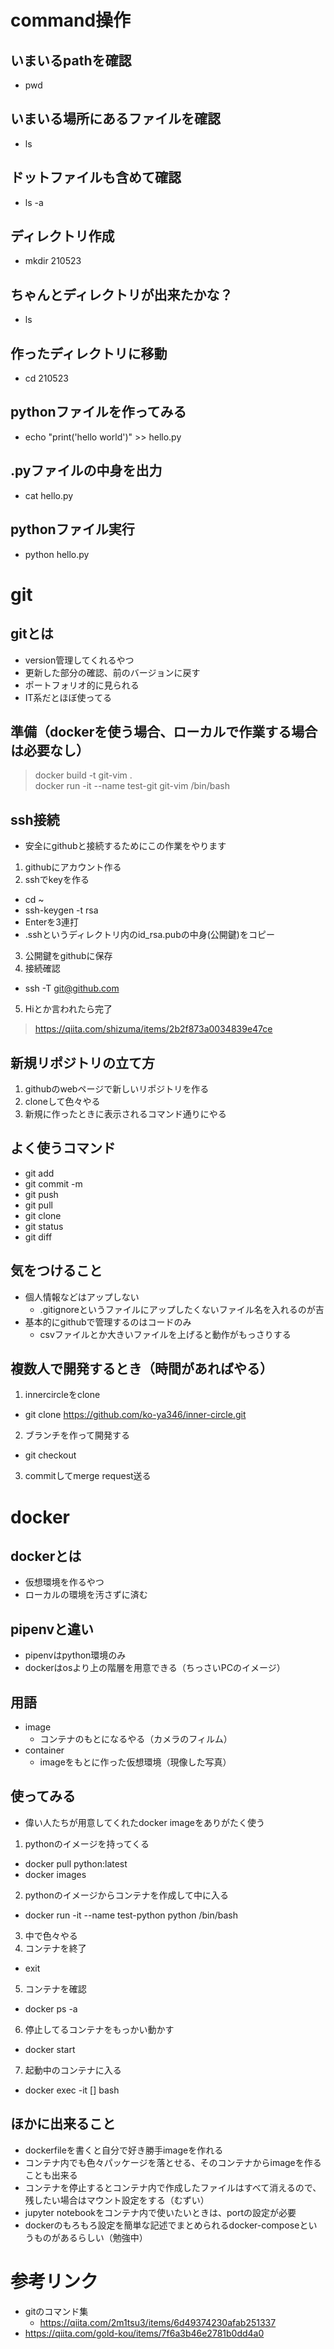 # command操作

## いまいるpathを確認 
- pwd

## いまいる場所にあるファイルを確認
- ls

## ドットファイルも含めて確認
- ls -a

## ディレクトリ作成
- mkdir 210523

## ちゃんとディレクトリが出来たかな？
- ls

## 作ったディレクトリに移動
- cd 210523

## pythonファイルを作ってみる
- echo "print('hello world')" >> hello.py

## .pyファイルの中身を出力
- cat hello.py

## pythonファイル実行
- python hello.py

# git
## gitとは  
- version管理してくれるやつ  
- 更新した部分の確認、前のバージョンに戻す  
- ポートフォリオ的に見られる  
- IT系だとほぼ使ってる  

## 準備（dockerを使う場合、ローカルで作業する場合は必要なし）
> docker build -t git-vim .  
> docker run -it --name test-git git-vim /bin/bash

## ssh接続

- 安全にgithubと接続するためにこの作業をやります

1. githubにアカウント作る  
2. sshでkeyを作る  

- cd ~
- ssh-keygen -t rsa
- Enterを3連打
- .sshというディレクトリ内のid_rsa.pubの中身(公開鍵)をコピー

3. 公開鍵をgithubに保存
4. 接続確認

- ssh -T git@github.com
5. Hiとか言われたら完了

> https://qiita.com/shizuma/items/2b2f873a0034839e47ce

## 新規リポジトリの立て方

1. githubのwebページで新しいリポジトリを作る  
2. cloneして色々やる
3. 新規に作ったときに表示されるコマンド通りにやる

## よく使うコマンド
- git add
- git commit -m 
- git push
- git pull
- git clone
- git status
- git diff

## 気をつけること
- 個人情報などはアップしない
    - .gitignoreというファイルにアップしたくないファイル名を入れるのが吉
- 基本的にgithubで管理するのはコードのみ
    - csvファイルとか大きいファイルを上げると動作がもっさりする

## 複数人で開発するとき（時間があればやる）
1. innercircleをclone  
- git clone https://github.com/ko-ya346/inner-circle.git

2. ブランチを作って開発する  
- git checkout 
3. commitしてmerge request送る  

# docker
## dockerとは  
- 仮想環境を作るやつ  
- ローカルの環境を汚さずに済む  

## pipenvと違い
- pipenvはpython環境のみ
- dockerはosより上の階層を用意できる（ちっさいPCのイメージ）

## 用語
- image
    - コンテナのもとになるやる（カメラのフィルム）
- container
    - imageをもとに作った仮想環境（現像した写真）

## 使ってみる
- 偉い人たちが用意してくれたdocker imageをありがたく使う

1. pythonのイメージを持ってくる

- docker pull python:latest  
- docker images

2. pythonのイメージからコンテナを作成して中に入る
- docker run -it --name test-python python /bin/bash  

3. 中で色々やる  
4. コンテナを終了
- exit
5. コンテナを確認
- docker ps -a
6. 停止してるコンテナをもっかい動かす
- docker start 
7. 起動中のコンテナに入る
- docker exec -it [] bash

## ほかに出来ること 
- dockerfileを書くと自分で好き勝手imageを作れる
- コンテナ内でも色々パッケージを落とせる、そのコンテナからimageを作ることも出来る
- コンテナを停止するとコンテナ内で作成したファイルはすべて消えるので、残したい場合はマウント設定をする（むずい）
- jupyter notebookをコンテナ内で使いたいときは、portの設定が必要
- dockerのもろもろ設定を簡単な記述でまとめられるdocker-composeというものがあるらしい（勉強中）  

# 参考リンク

- gitのコマンド集
    - https://qiita.com/2m1tsu3/items/6d49374230afab251337
- https://qiita.com/gold-kou/items/7f6a3b46e2781b0dd4a0
